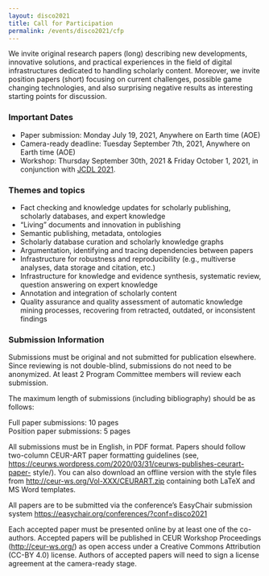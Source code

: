 ```yaml
---
layout: disco2021
title: Call for Participation
permalink: /events/disco2021/cfp
---
```


We invite original research papers (long) describing new developments,
innovative solutions, and practical experiences in the field of digital
infrastructures dedicated to handling scholarly content. Moreover, we
invite position papers (short) focusing on current challenges, possible
game changing technologies, and also surprising negative results as
interesting starting points for discussion.  

### Important Dates
- Paper submission: Monday July 19, 2021, Anywhere on Earth time (AOE)
- Camera-ready deadline: Tuesday September 7th, 2021, Anywhere on Earth time (AOE)
- Workshop: Thursday September 30th, 2021 & Friday October 1, 2021, in conjunction with [JCDL 2021](https://2021.jcdl.org).


### Themes and topics
* Fact checking and knowledge updates for scholarly publishing, scholarly databases, and expert knowledge
* “Living” documents and innovation in publishing
* Semantic publishing, metadata, ontologies
* Scholarly database curation and scholarly knowledge graphs
* Argumentation, identifying and tracing dependencies between papers
* Infrastructure for robustness and reproducibility (e.g., multiverse analyses, data storage and citation, etc.)
* Infrastructure for knowledge and evidence synthesis, systematic review, question answering on expert knowledge
* Annotation and integration of scholarly content
* Quality assurance and quality assessment of automatic knowledge mining processes, recovering from retracted, outdated, or inconsistent findings


### Submission Information
Submissions must be original and not submitted for publication
elsewhere. Since reviewing is not double-blind, submissions do not need
to be anonymized. At least 2 Program Committee members will review each
submission.

The maximum length of submissions (including bibliography) should be as
follows: 

Full paper submissions: 10 pages  
Position paper submissions: 5 pages

All submissions must be in English, in PDF format. Papers should follow
two-column CEUR-ART paper formatting guidelines (see,
https://ceurws.wordpress.com/2020/03/31/ceurws-publishes-ceurart-paper-
style/). You can also download an offline version with the style files
from http://ceur-ws.org/Vol-XXX/CEURART.zip containing both LaTeX and MS
Word templates.

All papers are to be submitted via the conference’s EasyChair submission
system https://easychair.org/conferences/?conf=disco2021

Each accepted paper must be presented online by at least one of the
co-authors. Accepted papers will be published in CEUR Workshop
Proceedings (http://ceur-ws.org/) as open access under a Creative
Commons Attribution (CC-BY 4.0) license. Authors of accepted papers will
need to sign a license agreement at the camera-ready stage.